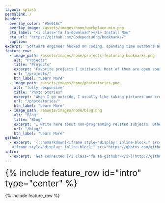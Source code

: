 ```yaml
---
layout: splash
permalink: /
header:
  overlay_color: "#5e616c"
  overlay_image: /assets/images/home/workplace-min.png
  cta_label: "<i class='fa fa-download'></i> Install Now"
  cta_url: "https://github.com/CodepediaOrg/bookmarks/"
  caption:
excerpt: 'Software engineer hooked on coding, spending time outdoors and practicing basically any kind of sports. Currently expanding bookmarks for developers & co<br /> <small><a href="https://github.com/CodepediaOrg/bookmarks/">Dev Bookmarks</a></small><br /><br /> {::nomarkdown}<iframe style="display: inline-block;" src="https://ghbtns.com/github-btn.html?user=Codingpedia&repo=bookmarks&type=star&count=true&size=large" frameborder="0" scrolling="0" width="160px" height="30px"></iframe> <iframe style="display: inline-block;" src="https://ghbtns.com/github-btn.html?user=Codingpedia&repo=bookmarks&type=fork&count=true&size=large" frameborder="0" scrolling="0" width="158px" height="30px"></iframe>{:/nomarkdown}'
feature_row:
  - image_path: /assets/images/home/projects-featuring-bookmarks.png
    alt: "Projects"
    title: "Projects"
    excerpt: "Favorite projects I initiated. Most of them are open source - [www.codepedia.org](https://www.codepedia.org), [www.bookmarks.dev](https://www.bookmarks.dev)"
    url: "/projects/"
    btn_label: "Learn More"
  - image_path: /assets/images/home/photostories.png
    alt: "fully responsive"
    title: "Photo Stories"
    excerpt: "When I go outside, I usually like taking pictures and creating stories inside my head. I try putting some of them on paper..."
    url: "/photostories/"
    btn_label: "Learn More"
  - image_path: /assets/images/home/blog.png
    alt: "Blog"
    title: "Blog"
    excerpt: "I write here about non-programming related subjects. Otherwise visit [www.codepedia.org](https://www.codepedia.org)"
    url: "/blog/"
    btn_label: "Learn More"
github:
  - excerpt: '{::nomarkdown}<iframe style="display: inline-block;" src="https://ghbtns.com/github-btn.html?user=CodepediaOrg&repo=bookmarks&type=star&count=true&size=large" frameborder="0" scrolling="0" width="160px" height="30px"></iframe>
   <iframe style="display: inline-block;" src="https://ghbtns.com/github-btn.html?user=CodepediaOrg&repo=bookmarks&type=fork&count=true&size=large" frameborder="0" scrolling="0" width="158px" height="30px"></iframe>{:/nomarkdown}'
intro:
  - excerpt: 'Get connected [<i class="fa fa-github"></i>](http://github.com/adrianmatei-me) [<i class="fa fa-linkedin"></i>](https://www.linkedin.com/in/adrianmatei-me) [<i class="fa fa-twitter"></i>](http://github.com/adrianmatei-me) [<i class="fa fa-instagram"></i>](https://www.instagram.com/adrianmatei.me) [<i class="fa fa-facebook"></i>](https://www.facebook.com/adrianmatei.me)'
---
```


<div id="home-social-connect" style="font-size:2em">
  {% include feature_row id="intro" type="center" %}
</div>

{% include feature_row %}
